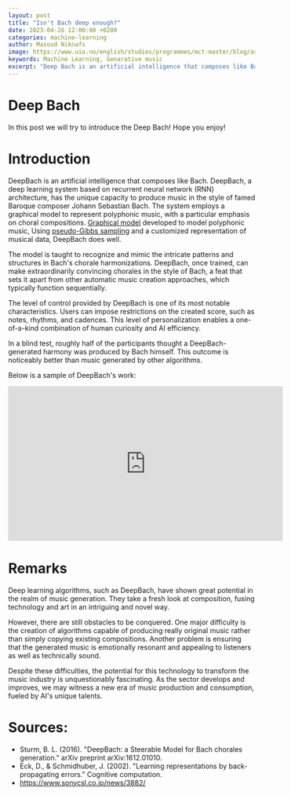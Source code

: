 ```yaml
---
layout: post
title: "Isn't Bach deep enough?"
date: 2023-04-26 12:00:00 +0200
categories: machine-learning
author: Masoud Niknafs
image: https://www.uio.no/english/studies/programmes/mct-master/blog/assets/image/2023_04_26_masoudn_bach.jpg
keywords: Machine Learning, Genarative music
excerpt: "Deep Bach is an artificial intelligence that composes like Bach."
---
```

# Deep Bach

In this post we will try to introduce the Deep Bach! Hope you enjoy!
 
 
# Introduction
 
 
DeepBach is an artificial intelligence that composes like Bach.
DeepBach, a deep learning system based on recurrent neural network (RNN) architecture, has the unique capacity to produce music in the style of famed Baroque composer Johann Sebastian Bach. The system employs a graphical model to represent polyphonic music, with a particular emphasis on choral compositions. [Graphical model](https://en.wikipedia.org/wiki/Graphical_model) developed to model polyphonic music,  Using  [pseudo-Gibbs sampling](https://en.wikipedia.org/wiki/Gibbs_sampling) and a customized representation of musical data, DeepBach does well.
 

The model is taught to recognize and mimic the intricate patterns and structures in Bach's chorale harmonizations. DeepBach, once trained, can make extraordinarily convincing chorales in the style of Bach, a feat that sets it apart from other automatic music creation approaches, which typically function sequentially.


The level of control provided by DeepBach is one of its most notable characteristics. Users can impose restrictions on the created score, such as notes, rhythms, and cadences. This level of personalization enables a one-of-a-kind combination of human curiosity and AI efficiency.


In a blind test, roughly half of the participants thought a DeepBach-generated harmony was produced by Bach himself. This outcome is noticeably better than music generated by other algorithms.


Below is a sample of DeepBach's work:


<iframe width="560" height="315" src="https://www.youtube.com/embed/QiBM7-5hA6o" title="YouTube video player" frameborder="0" allow="accelerometer; autoplay; clipboard-write; encrypted-media; gyroscope; picture-in-picture; web-share" allowfullscreen></iframe>



# Remarks
Deep learning algorithms, such as DeepBach, have shown great potential in the realm of music generation. They take a fresh look at composition, fusing technology and art in an intriguing and novel way.


However, there are still obstacles to be conquered. One major difficulty is the creation of algorithms capable of producing really original music rather than simply copying existing compositions. Another problem is ensuring that the generated music is emotionally resonant and appealing to listeners as well as technically sound.

Despite these difficulties, the potential for this technology to transform the music industry is unquestionably fascinating. As the sector develops and improves, we may witness a new era of music production and consumption, fueled by AI's unique talents.


# Sources:
- Sturm, B. L. (2016). "DeepBach: a Steerable Model for Bach chorales generation." arXiv preprint arXiv:1612.01010.
- Eck, D., & Schmidhuber, J. (2002). "Learning representations by back-propagating errors." Cognitive computation.
- https://www.sonycsl.co.jp/news/3882/








